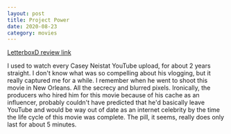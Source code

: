 ```yaml
---
layout: post
title: Project Power
date: 2020-08-23
category: movies
---
```

 
[LetterboxD review link](https://letterboxd.com/samarthbhaskar/film/project-power-2020/)

I used to watch every Casey Neistat YouTube upload, for about 2 years straight. I don't know what was so compelling about his vlogging, but it really captured me for a while. I remember when he went to shoot this movie in New Orleans. All the secrecy and blurred pixels. Ironically, the producers who hired him for this movie because of his cache as an influencer, probably couldn't have predicted that he'd basically leave YouTube and would be way out of date as an internet celebrity by the time the life cycle of this movie was complete. The pill, it seems, really does only last for about 5 minutes.